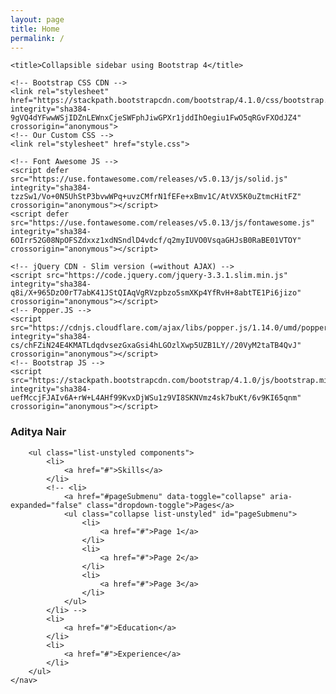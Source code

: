 ```yaml
---
layout: page
title: Home
permalink: /
---
```

<html>

<head>
    <meta charset="utf-8">
    <meta name="viewport" content="width=device-width, initial-scale=1.0">
    <meta http-equiv="X-UA-Compatible" content="IE=edge">

    <title>Collapsible sidebar using Bootstrap 4</title>

    <!-- Bootstrap CSS CDN -->
    <link rel="stylesheet" href="https://stackpath.bootstrapcdn.com/bootstrap/4.1.0/css/bootstrap.min.css" integrity="sha384-9gVQ4dYFwwWSjIDZnLEWnxCjeSWFphJiwGPXr1jddIhOegiu1FwO5qRGvFXOdJZ4" crossorigin="anonymous">
    <!-- Our Custom CSS -->
    <link rel="stylesheet" href="style.css">

    <!-- Font Awesome JS -->
    <script defer src="https://use.fontawesome.com/releases/v5.0.13/js/solid.js" integrity="sha384-tzzSw1/Vo+0N5UhStP3bvwWPq+uvzCMfrN1fEFe+xBmv1C/AtVX5K0uZtmcHitFZ" crossorigin="anonymous"></script>
    <script defer src="https://use.fontawesome.com/releases/v5.0.13/js/fontawesome.js" integrity="sha384-6OIrr52G08NpOFSZdxxz1xdNSndlD4vdcf/q2myIUVO0VsqaGHJsB0RaBE01VTOY" crossorigin="anonymous"></script>
</head>

<body>


    <!-- jQuery CDN - Slim version (=without AJAX) -->
    <script src="https://code.jquery.com/jquery-3.3.1.slim.min.js" integrity="sha384-q8i/X+965DzO0rT7abK41JStQIAqVgRVzpbzo5smXKp4YfRvH+8abtTE1Pi6jizo" crossorigin="anonymous"></script>
    <!-- Popper.JS -->
    <script src="https://cdnjs.cloudflare.com/ajax/libs/popper.js/1.14.0/umd/popper.min.js" integrity="sha384-cs/chFZiN24E4KMATLdqdvsezGxaGsi4hLGOzlXwp5UZB1LY//20VyM2taTB4QvJ" crossorigin="anonymous"></script>
    <!-- Bootstrap JS -->
    <script src="https://stackpath.bootstrapcdn.com/bootstrap/4.1.0/js/bootstrap.min.js" integrity="sha384-uefMccjFJAIv6A+rW+L4AHf99KvxDjWSu1z9VI8SKNVmz4sk7buKt/6v9KI65qnm" crossorigin="anonymous"></script>

</body>

<div class="wrapper">
    <!-- Sidebar -->
    <nav id="sidebar">
        <div class="sidebar-header">
            <h3>Aditya Nair </h3>
        </div>

        <ul class="list-unstyled components">
            <li>
                <a href="#">Skills</a>
            </li>
            <!-- <li>
                <a href="#pageSubmenu" data-toggle="collapse" aria-expanded="false" class="dropdown-toggle">Pages</a>
                <ul class="collapse list-unstyled" id="pageSubmenu">
                    <li>
                        <a href="#">Page 1</a>
                    </li>
                    <li>
                        <a href="#">Page 2</a>
                    </li>
                    <li>
                        <a href="#">Page 3</a>
                    </li>
                </ul>
            </li> -->
            <li>
                <a href="#">Education</a>
            </li>
            <li>
                <a href="#">Experience</a>
            </li>
        </ul>
    </nav>

</div>    

</html>
